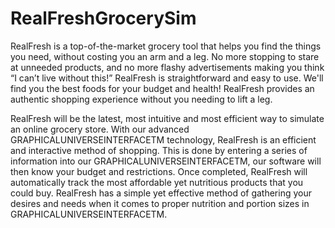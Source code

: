 # RealFreshGrocerySim
RealFresh is a top-of-the-market grocery tool that helps you find the things you need, without costing you an arm and a leg. 
No more stopping to stare at unneeded products, and no more flashy advertisements making you think “I can’t live without this!” RealFresh is straightforward and easy to use. 
We'll find you the best foods for your budget and health!
RealFresh provides an authentic shopping experience without you needing to lift a leg.

RealFresh will be the latest, most intuitive and most efficient way to simulate an online grocery store. 
With our advanced GRAPHICALUNIVERSEINTERFACETM technology, RealFresh is an efficient and interactive method of shopping. 
This is done by entering a series of information into our GRAPHICALUNIVERSEINTERFACETM, our software will then know your budget and restrictions. 
Once completed, RealFresh will automatically track the most affordable yet nutritious products that you could buy.
RealFresh has a simple yet effective method of gathering your desires and needs when it comes to proper nutrition and portion sizes in GRAPHICALUNIVERSEINTERFACETM. 

